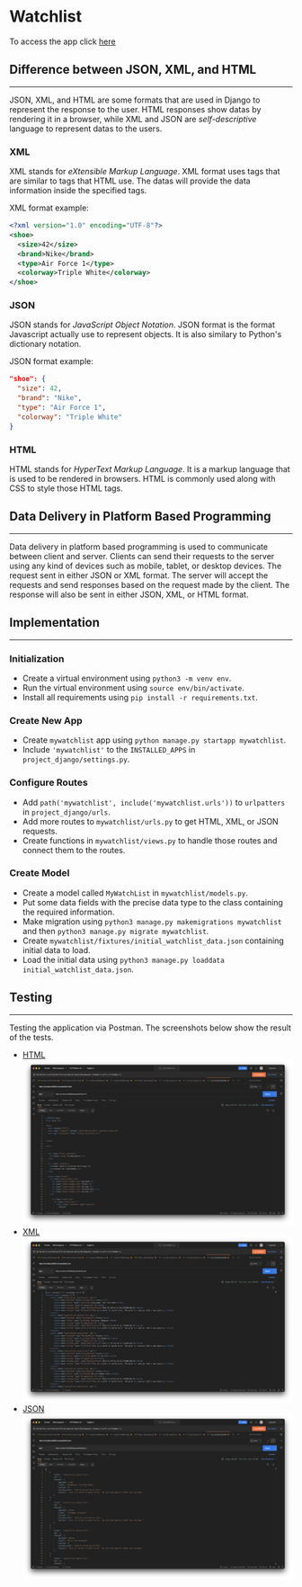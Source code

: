 # Watchlist

To access the app click [here](https://pbp-tugas2-daniel.herokuapp.com/mywatchlist/html)

## Difference between JSON, XML, and HTML
---

JSON, XML, and HTML are some formats that are used in Django to represent the response to the user. HTML responses show datas by rendering it in a browser, while XML and JSON are *self-descriptive* language to represent datas to the users.

### XML 

XML stands for *eXtensible Markup Language*. XML format uses tags that are similar to tags that HTML use. The datas will provide the data information inside the specified tags.

XML format example:
```xml
<?xml version="1.0" encoding="UTF-8"?>
<shoe>
  <size>42</size>
  <brand>Nike</brand>
  <type>Air Force 1</type>
  <colorway>Triple White</colorway>
</shoe>
```

### JSON 

JSON stands for *JavaScript Object Notation*. JSON format is the format Javascript actually use to represent objects. It is also similary to Python's dictionary notation.

JSON format example:
```json
"shoe": {
  "size": 42,
  "brand": "Nike",
  "type": "Air Force 1",
  "colorway": "Triple White"
}
```

### HTML

HTML stands for *HyperText Markup Language*. It is a markup language that is used to be rendered in browsers. HTML is commonly used along with CSS to style those HTML tags.

## Data Delivery in Platform Based Programming
---

Data delivery in platform based programming is used to communicate between client and server. Clients can send their requests to the server using any kind of devices such as mobile, tablet, or desktop devices. The request sent in either JSON or XML format. The server will accept the requests and send responses based on the request made by the client. The response will also be sent in either JSON, XML, or HTML format.

## Implementation
---

### Initialization

- Create a virtual environment using `python3 -m venv env`.
- Run the virtual environment using `source env/bin/activate`.
- Install all requirements using `pip install -r requirements.txt`.

### Create New App

- Create `mywatchlist` app using `python manage.py startapp mywatchlist`.
- Include `'mywatchlist'` to the `INSTALLED_APPS` in `project_django/settings.py`.

### Configure Routes

- Add `path('mywatchlist', include('mywatchlist.urls'))` to `urlpatters` in `project_django/urls`.
- Add more routes to `mywatchlist/urls.py` to get HTML, XML, or JSON requests.
- Create functions in `mywatchlist/views.py` to handle those routes and connect them to the routes.

### Create Model

- Create a model called `MyWatchList` in `mywatchlist/models.py`.
- Put some data fields with the precise data type to the class containing the required information.
- Make migration using `python3 manage.py makemigrations mywatchlist` and then `python3 manage.py migrate mywatchlist`.
- Create `mywatchlist/fixtures/initial_watchlist_data.json` containing initial data to load.
- Load the initial data using `python3 manage.py loaddata initial_watchlist_data.json`.

## Testing
---

Testing the application via Postman. The screenshots below show the result of the tests.

- [HTML](https://pbp-tugas2-daniel.herokuapp.com/mywatchlist/html)
![HTML](../static/html.png?raw=true)
- [XML](https://pbp-tugas2-daniel.herokuapp.com/mywatchlist/xml)
![XML](../static/xml.png?raw=true)
- [JSON](https://pbp-tugas2-daniel.herokuapp.com/mywatchlist/json)
![JSON](../static/json.png?raw=true)